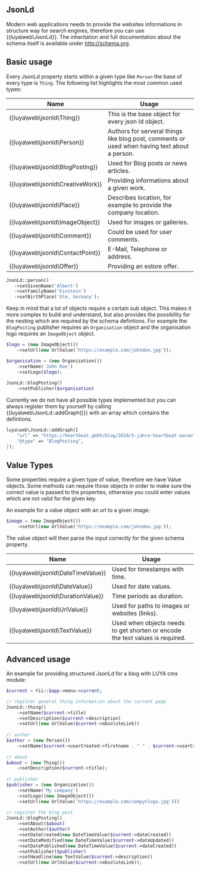 ## JsonLd 

Modern web applications needs to provide the websites informations in structure way for search engines, therefore you can use {{luya\web\JsonLd}}. The inheritation and full documentation about the schema itself is available under http://schema.org.

## Basic usage

Every JsonLd property starts within a given type like `Person` the base of every type is `Thing`. The following list highlights the most common used types:

|Name|Usage
|----|-----
|{{luya\web\jsonld\Thing}}|This is the base object for every json ld object.
|{{luya\web\jsonld\Person}}|Authors for serveral things like blog post, comments or used when having text about a person.
|{{luya\web\jsonld\BlogPosting}}|Used for Blog posts or news articles.
|{{luya\web\jsonld\CreativeWork}}|Providing informations about a given work.
|{{luya\web\jsonld\Place}}|Describes location, for example to provide the company location.
|{{luya\web\jsonld\ImageObject}}|Used for images or galleries.
|{{luya\web\jsonld\Comment}}|Could be used for user comments.
|{{luya\web\jsonld\ContactPoint}}|E-Mail, Telephone or address.
|{{luya\web\jsonld\Offer}}|Providing an estore offer.


```php
JsonLd::person()
   ->setGivenName('Albert')
   ->setFamilyName('Einstein')
   ->setBirthPlace('Ulm, Germany');
```

Keep in mind that a lot of objects require a certain sub object. This makes it more complex to build and understand, but also provides the possibility for the nesting which are required by the schema defintions. For example the `BlogPosting` publisher requires an `Organisation` object and the organisation logo requires an `ImageObject` object.

```php
$logo = (new ImageObject())
	->setUrl(new UrlValue('https://example.com/johndoe.jpg'));

$organisation = (new Organization())
	->setName('John Doe')
	->setLogo($logo);
		
JsonLd::blogPosting()
	->setPublisher($organisation)
```

Currently we do not have all possible types implemented but you can always register them by yourself by calling {{luya\web\JsonLd::addGraph()}} with an array which contains the defintions.

```php
luya\web\JsonLd::addGraph([
	"url" => "https://heartbeat.gmbh/blog/2018/5-jahre-heartbeat-aarau",
	"@type" => "BlogPosting",
|);
```

## Value Types

Some properties require a given type of value, therefore we have Value objects. Some methods can require those objects in order to make sure the correct value is passed to the properties, otherwise you could enter values which are not valid for the given key. 

An example for a value object with an url to a given image:

```php
$image = (new ImageObject())
	->setUrl(new UrlValue('https://example.com/johndoe.jpg'));
```

The value object will then parse the input correctly for the given schema property.

|Name|Usage|
|----|-----|
|{{luya\web\jsonld\DateTimeValue}}|Used for timestamps with time.
|{{luya\web\jsonld\DateValue}}|Used for date values.
|{{luya\web\jsonld\DurationValue}}|Time periods as duration.
|{{luya\web\jsonld\UrlValue}}|Used for paths to images or websites (links).
|{{luya\web\jsonld\TextValue}}|Used when objects needs to get shorten or encode the text values is required.

## Advanced usage

An example for providing structured JsonLd for a blog with LUYA cms module:

```php
$current = Yii::$app->menu->current;

// register general thing information about the current page
JsonLd::thing()
	->setName($current->title)
	->setDescription($current->description)
	->setUrl(new UrlValue($current->absoluteLink))
	
// author
$author = (new Person())
	->setName($current->userCreated->firstname . " " . $current->userCreated->lastname);
	
// about
$about = (new Thing())
	->setDescription($current->title);
	
// publisher
$publisher = (new Organization())
	->setName('My company')
	->setLogo((new ImageObject())
	->setUrl(new UrlValue('https://example.com/compynlogo.jpg')))
	
// register the blog post
JsonLd::blogPosting()
	->setAbout($about)
	->setAuthor($author)
	->setDateCreated(new DateTimeValue($current->dateCreated))
	->setDateModified(new DateTimeValue($current->dateUpdated))
	->setDatePublished(new DateTimeValue($current->dateCreated))
	->setPublisher($publisher)
	->setHeadline(new TextValue($current->description))
	->setUrl(new UrlValue($current->absoluteLink));
```